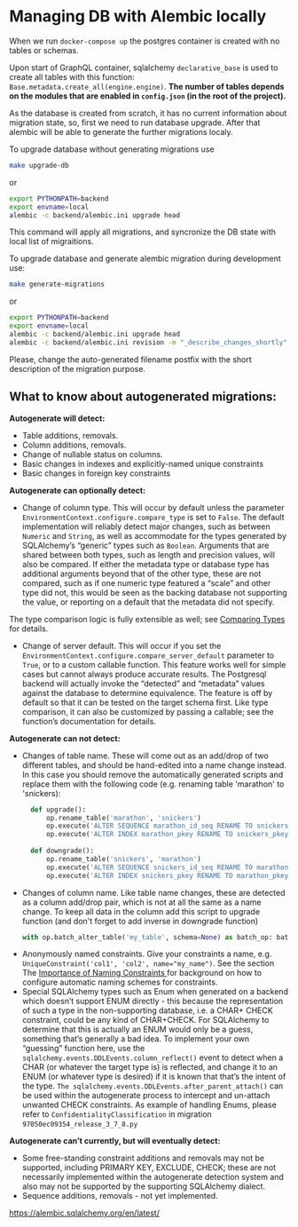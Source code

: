 # Managing DB with Alembic locally

When we run ```docker-compose up``` the postgres container is created with no tables or schemas.

Upon start of GraphQL container, sqlalchemy ```declarative_base``` is used to create all tables with this function: 
```Base.metadata.create_all(engine.engine)```. **The number of tables depends on the modules that are enabled in ```config.json``` (in the root of the project).**

As the database is created from scratch, it has no current information about migration state, so, first we need to run database upgrade.
After that alembic will be able to generate the further migrations localy.

To upgrade database without generating migrations use
```bash
make upgrade-db 
```
or
```bash
export PYTHONPATH=backend
export envname=local
alembic -c backend/alembic.ini upgrade head
```
This command will apply all migrations, and syncronize the DB state with local list of migraitions.

To upgrade database and generate alembic migration during development use:

```bash
make generate-migrations
```
or
```bash
export PYTHONPATH=backend
export envname=local
alembic -c backend/alembic.ini upgrade head
alembic -c backend/alembic.ini revision -m "_describe_changes_shortly" --autogenerate
```
Please, change the auto-generated filename postfix with the short description of the migration purpose.

## What to know about autogenerated migrations:

**Autogenerate will detect:**

 - Table additions, removals. 
 - Column additions, removals.
 - Change of nullable status on columns.
 - Basic changes in indexes and explicitly-named unique constraints
 - Basic changes in foreign key constraints

**Autogenerate can optionally detect:**

 - Change of column type. This will occur by default unless the parameter `EnvironmentContext.configure.compare_type` is set to `False`. The default implementation will reliably detect major changes, such as between `Numeric` and `String`, as well as accommodate for the types generated by SQLAlchemy’s “generic” types such as `Boolean`. Arguments that are shared between both types, such as length and precision values, will also be compared. If either the metadata type or database type has additional arguments beyond that of the other type, these are not compared, such as if one numeric type featured a “scale” and other type did not, this would be seen as the backing database not supporting the value, or reporting on a default that the metadata did not specify.

The type comparison logic is fully extensible as well; see [Comparing Types](https://alembic.sqlalchemy.org/en/latest/autogenerate.html#compare-types) for details.

 - Change of server default. This will occur if you set the `EnvironmentContext.configure.compare_server_default` parameter to `True`, or to a custom callable function. This feature works well for simple cases but cannot always produce accurate results. The Postgresql backend will actually invoke the “detected” and “metadata” values against the database to determine equivalence. The feature is off by default so that it can be tested on the target schema first. Like type comparison, it can also be customized by passing a callable; see the function’s documentation for details.

**Autogenerate can not detect:**

- Changes of table name. These will come out as an add/drop of two different tables, and should be hand-edited into a name change instead.
  In this case you should remove the automatically generated scripts and replace them with the following code (e.g. renaming table 'marathon' to 'snickers):
  ```python
    def upgrade():
        op.rename_table('marathon', 'snickers')
        op.execute('ALTER SEQUENCE marathon_id_seq RENAME TO snickers_id_seq') # don't forget to rename all related entities
        op.execute('ALTER INDEX marathon_pkey RENAME TO snickers_pkey')
    
    def downgrade():
        op.rename_table('snickers', 'marathon')
        op.execute('ALTER SEQUENCE snickers_id_seq RENAME TO marathon_id_seq')
        op.execute('ALTER INDEX snickers_pkey RENAME TO marathon_pkey')
  ```
- Changes of column name. Like table name changes, these are detected as a column add/drop pair, which is not at all the same as a name change. 
  To keep all data in the column add this script to upgrade function (and don't forget to add inverse in downgrade function)
  ```python
  with op.batch_alter_table('my_table', schema=None) as batch_op: batch_op.alter_column('old_col_name', new_column_name='new_col_name')
  ```
- Anonymously named constraints. Give your constraints a name, e.g. `UniqueConstraint('col1', 'col2', name="my_name")`. See the section The [Importance of Naming Constraints ](https://alembic.sqlalchemy.org/en/latest/naming.html)for background on how to configure automatic naming schemes for constraints. 
- Special SQLAlchemy types such as Enum when generated on a backend which doesn’t support ENUM directly - this because the representation of such a type in the non-supporting database, i.e. a CHAR+ CHECK constraint, could be any kind of CHAR+CHECK. For SQLAlchemy to determine that this is actually an ENUM would only be a guess, something that’s generally a bad idea. To implement your own “guessing” function here, use the `sqlalchemy.events.DDLEvents.column_reflect()` event to detect when a CHAR (or whatever the target type is) is reflected, and change it to an ENUM (or whatever type is desired) if it is known that that’s the intent of the type. `The sqlalchemy.events.DDLEvents.after_parent_attach()` can be used within the autogenerate process to intercept and un-attach unwanted CHECK constraints. 
  As example of handling Enums, please refer to  `ConfidentialityClassification` in migration `97050ec09354_release_3_7_8.py`


**Autogenerate can’t currently, but will eventually detect:**
- Some free-standing constraint additions and removals may not be supported, including PRIMARY KEY, EXCLUDE, CHECK; these are not necessarily implemented within the autogenerate detection system and also may not be supported by the supporting SQLAlchemy dialect. 
- Sequence additions, removals - not yet implemented.

https://alembic.sqlalchemy.org/en/latest/